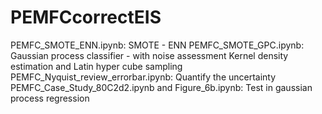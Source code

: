 # PEMFCcorrectEIS

PEMFC_SMOTE_ENN.ipynb: SMOTE - ENN
PEMFC_SMOTE_GPC.ipynb: Gaussian process classifier - with noise assessment
Kernel density estimation and Latin hyper cube sampling
PEMFC_Nyquist_review_errorbar.ipynb: Quantify the uncertainty
PEMFC_Case_Study_80C2d2.ipynb and Figure_6b.ipynb: Test in gaussian process regression
